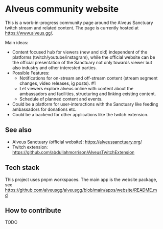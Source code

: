 # Alveus community website

This is a work-in-progress community page around the Alveus Sanctuary twitch stream and related content. The page is
currently hosted at https://www.alveus.gg/.

Main ideas:
- Content focused hub for viewers (new and old) independent of the platforms (twitch/youtube/instagram), while the official 
    website can be the official presentation of the Sanctuary not only towards viewer but also industry and other 
    interested parties.
- Possible Features:
  - Notifications for on-stream and off-stream content (stream segment changes, video releases, ig posts). #1
  - Let viewers explore alveus online with content about the ambassadors and facilities, structuring and linking existing content.
  - Schedule of planned content and events.
- Could be a platform for user-interactions with the Sanctuary like feeding ambassadors for donations etc.
- Could be a backend for other applications like the twitch extension.


## See also

- Alveus Sanctuary (official website): https://alveussanctuary.org/
- Twitch extension: https://github.com/abdullahmorrison/AlveusTwitchExtension

## Tech stack

This project uses pnpm workspaces. The main app is the website package, see https://github.com/alveusgg/alveusgg/blob/main/apps/website/README.md

## How to contribute

TODO
